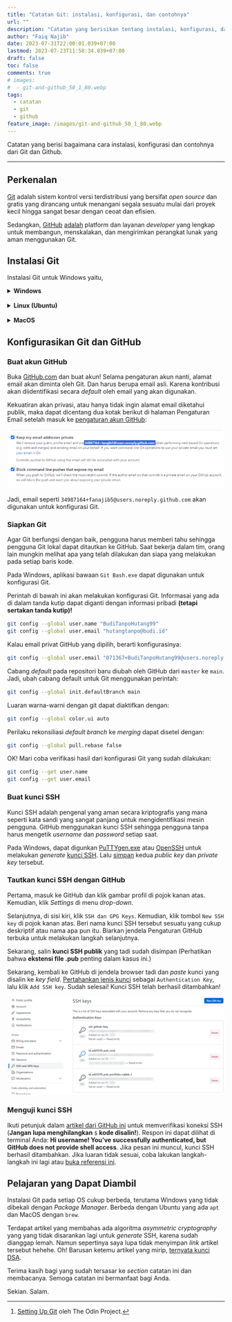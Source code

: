 ```yaml
---
title: "Catatan Git: instalasi, konfigurasi, dan contohnya"
url: ""
description: "Catatan yang berisikan tentang instalasi, konfigurasi, dan contoh dari Git dan Github"
author: "Faiq Najib"
date: 2023-07-31T22:00:01.039+07:00
lastmod: 2023-07-23T11:58:34.039+07:00
draft: false
toc: false
comments: true
# images:
#  - git-and-github_50_1_80.webp
tags:
  - catatan
  - git
  - github
feature_image: /images/git-and-github_50_1_80.webp
---
```


Catatan yang berisi bagaimana cara instalasi, konfigurasi dan contohnya dari Git dan Github.
<!--more-->
---

## Perkenalan

[Git](https://git-scm.com/) adalah sistem kontrol versi terdistribusi yang bersifat _open source_ dan gratis yang dirancang untuk menangani segala sesuatu mulai dari proyek kecil hingga sangat besar dengan ceoat dan efisien.

Sedangkan, [GitHub](https://github.com/about) [adalah](https://en.wikipedia.org/wiki/GitHub) platform dan layanan _developer_ yang lengkap untuk membangun, menskalakan, dan mengirimkan perangkat lunak yang aman menggunakan Git.

## Instalasi Git

Instalasi Git untuk Windows yaitu,

<details>
<summary><strong>Windows</strong></summary>

_Download installer_ Git terlebih dahulu pada [https://git-scm.com/downloads](https://git-scm.com/downloads). Kemudian buka installer tersebut.

Ikuti langkah [selanjutnya](https://www.nesabamedia.com/cara-install-git-di-windows-10/). Tinggal klik _Next_, pastikan _default_ aja, lalu _next_ lagi. Seperti biasa~~

</details>
<br/>
<details>
<summary><strong>Linux (Ubuntu)</strong></summary>

Lakukan _update_ dan _upgrade_ pada sistem dengan perintah berikut:

```bash
sudo apt update && sudo apt upgrade -y
```

Install _package_ Git:

```bash
sudo add-apt-repository ppa:git-core/ppa
sudo apt update
sudo apt install Git
```

Verifikasi versi Git dan pastikan bahwa **minimal** versi 2.28[^1]

```bash
git --version
```

</details>
<br/>
<details>
<summary><strong>MacOS</strong></summary>

Ikuti langkah [ini](https://www.theodinproject.com/lessons/foundations-setting-up-git#step-1-install-git) hehehe

</details>

## Konfigurasikan Git dan GitHub

### Buat akun GitHub

Buka [GitHub.com](https://github.com/signup) dan buat akun! Selama pengaturan akun nanti, alamat email akan diminta oleh Git. Dan harus berupa email asli. Karena kontribusi akan diidentifikasi secara _default_ oleh email yang akan digunakan.

Kekuatiran akan privasi, atau hanya tidak ingin alamat email diketahui publik, maka dapat dicentang dua kotak berikut di halaman Pengaturan Email setelah masuk ke [pengaturan akun GitHub](https://github.com/settings/emails):

![pengaturan email pada akun GitHub](pengaturan-email-akun-github.webp)

Jadi, email seperti ```34987164+fanajib5@users.noreply.github.com``` akan digunakan untuk konfigurasi Git.

### Siapkan Git

Agar Git berfungsi dengan baik, pengguna harus memberi tahu sehingga pengguna Git lokal dapat ditautkan ke GitHub. Saat bekerja dalam tim, orang lain mungkin melihat apa yang telah dilakukan dan siapa yang melakukan pada setiap baris kode.

Pada Windows, aplikasi bawaan ```Git Bash.exe``` dapat digunakan untuk konfigurasi Git.

Perintah di bawah ini akan melakukan konfigurasi Git. Informasai yang ada di dalam tanda kutip dapat diganti dengan informasi pribadi **(tetapi sertakan tanda kutip)!**

```bash
git config --global user.name "BudiTanpoHutang99"
git config --global user.email "hutangtanpo@budi.id"
```

Kalau email privat GitHub yang dipilih, berarti konfigurasinya:

```bash
git config --global user.email "071367+BudiTanpoHutang99@users.noreply.github.com"
```

Cabang _default_ pada repositori baru diubah oleh GitHub dari ```master``` ke ```main```. Jadi, ubah cabang default untuk Git menggunakan perintah:

```bash
git config --global init.defaultBranch main
```

Luaran warna-warni dengan git dapat diaktifkan dengan:

```bash
git config --global color.ui auto
```

Perilaku rekonsiliasi _default branch_ ke _merging_ dapat disetel dengan:

```bash
git config --global pull.rebase false
```

OK! Mari coba verifikasi hasil dari konfigurasi Git yang sudah dilakukan:

```bash
git config --get user.name
git config --get user.email
```

### Buat kunci SSH

Kunci SSH adalah pengenal yang aman secara kriptografis yang mana seperti kata sandi yang sangat panjang untuk mengidentifikasi mesin pengguna. GitHub menggunakan kunci SSH sehingga pengguna tanpa harus mengetik _username_ dan _password_ setiap saat.

Pada Windows, dapat digunkan [PuTTYgen.exe](https://www.ssh.com/academy/ssh/putty/windows/puttygen) atau [OpenSSH](https://askme4tech.com/how-configure-ssh-key-based-authentication-windows) untuk melakukan _generate_ [kunci SSH](https://phoenixnap.com/kb/generate-ssh-key-windows-10). Lalu [simpan](https://docs.digitalocean.com/products/droplets/how-to/add-ssh-keys/create-with-putty/) kedua _public key_ dan _private key_ tersebut.

### Tautkan kunci SSH dengan GitHub

Pertama, masuk ke GitHub dan klik gambar profil di pojok kanan atas. Kemudian, klik _Settings_ di menu _drop-down_.

Selanjutnya, di sisi kiri, klik ```SSH dan GPG Keys```. Kemudian, klik tombol ```New SSH key``` di pojok kanan atas. Beri nama kunci SSH tersebut sesuatu yang cukup deskriptif atau nama apa pun itu. Biarkan jendela Pengaturan GitHub terbuka untuk melakukan langkah selanjutnya.

Sekarang, salin **kunci SSH publik** yang tadi sudah disimpan (Perhatikan bahwa **ekstensi file .pub** penting dalam kasus ini.)

Sekarang, kembali ke GitHub di jendela browser tadi dan _paste_ kunci yang disalin ke _key field_. [Pertahankan jenis kunci](https://nishtahir.com/how-to-enable-ssh-key-verification-with-git-and-github/#adding-your-key-to-github) sebagai ```Authentication Key```, lalu klik ```Add SSH key```. Sudah selesai! Kunci SSH telah berhasil ditambahkan!

![pengaturan kunci ssh pada akun GitHub](pengaturan-kunci-ssh-akun-github.webp)

### Menguji kunci SSH

Ikuti petunjuk dalam [artikel dari GitHub ini](https://help.github.com/en/articles/testing-your-ssh-connection) untuk memverifikasi koneksi SSH (**Jangan lupa menghilangkan** ```$``` **kode disalin!**). Respon ini dapat dilihat di terminal Anda: **Hi username! You’ve successfully authenticated, but GitHub does not provide shell access**. Jika pesan ini muncul, kunci SSH berhasil ditambahkan. Jika luaran tidak sesuai, coba lakukan langkah-langkah ini lagi atau [buka referensi ini](https://www.theodinproject.com/lessons/foundations-setting-up-git#step-25-testing-your-key).

## Pelajaran yang Dapat Diambil

Instalasi Git pada setiap OS cukup berbeda, terutama Windows yang tidak dibekali dengan _Package Manager_. Berbeda dengan Ubuntu yang ada ```apt``` dan MacOS dengan ```brew```.

Terdapat artikel yang membahas ada algoritma _asymmetric cryptography_ yang yang tidak disarankan lagi untuk _generate_ SSH, karena sudah dianggap lemah. Namun sepertinya saya lupa tidak menyimpan _link_ artikel tersebut hehehe. Oh! Barusan ketemu artikel yang mirip, [ternyata kunci DSA](https://thechief.io/c/news/github-is-making-protocol-security-changes-for-ssh-users/).

Terima kasih bagi yang sudah tersasar ke _section_ catatan ini dan membacanya. Semoga catatan ini bermanfaat bagi Anda.

Sekian. Salam.

[^1]: [Setting Up Git](https://www.theodinproject.com/lessons/foundations-setting-up-git) oleh The Odin Project.
